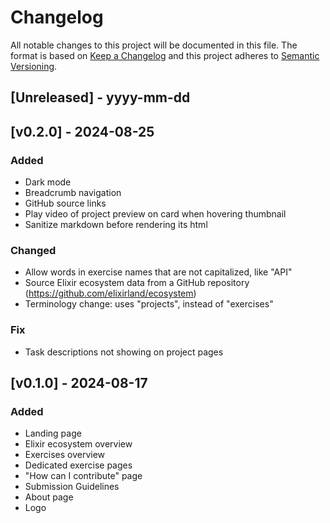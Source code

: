 # Changelog
All notable changes to this project will be documented in this file. The format is based on [Keep a Changelog](http://keepachangelog.com/)
and this project adheres to [Semantic Versioning](http://semver.org/).
 
## [Unreleased] - yyyy-mm-dd

## [v0.2.0] - 2024-08-25

### Added
- Dark mode
- Breadcrumb navigation
- GitHub source links
- Play video of project preview on card when hovering thumbnail
- Sanitize markdown before rendering its html

### Changed
- Allow words in exercise names that are not capitalized, like "API"
- Source Elixir ecosystem data from a GitHub repository (https://github.com/elixirland/ecosystem)
- Terminology change: uses "projects", instead of "exercises"

### Fix
- Task descriptions not showing on project pages
 
## [v0.1.0] - 2024-08-17
 
### Added
- Landing page
- Elixir ecosystem overview
- Exercises overview
- Dedicated exercise pages
- "How can I contribute" page
- Submission Guidelines
- About page
- Logo
